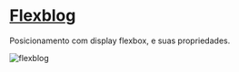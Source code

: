 # [Flexblog](https://flexblog-chi.vercel.app/)
Posicionamento com display flexbox, e suas propriedades.


![flexblog](https://uploaddeimagens.com.br/imagens/8zSRpDQ)
